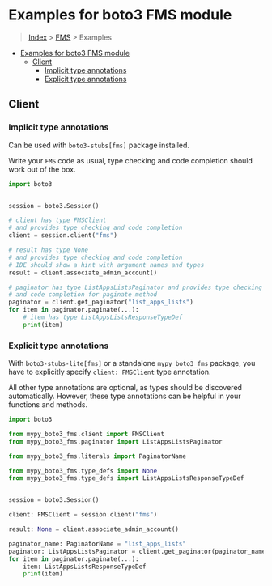 <a id="examples-for-boto3-fms-module"></a>

# Examples for boto3 FMS module

> [Index](../README.md) > [FMS](./README.md) > Examples

- [Examples for boto3 FMS module](#examples-for-boto3-fms-module)
  - [Client](#client)
    - [Implicit type annotations](#implicit-type-annotations)
    - [Explicit type annotations](#explicit-type-annotations)

<a id="client"></a>

## Client

<a id="implicit-type-annotations"></a>

### Implicit type annotations

Can be used with `boto3-stubs[fms]` package installed.

Write your `FMS` code as usual, type checking and code completion should work
out of the box.

```python
import boto3


session = boto3.Session()

# client has type FMSClient
# and provides type checking and code completion
client = session.client("fms")

# result has type None
# and provides type checking and code completion
# IDE should show a hint with argument names and types
result = client.associate_admin_account()

# paginator has type ListAppsListsPaginator and provides type checking
# and code completion for paginate method
paginator = client.get_paginator("list_apps_lists")
for item in paginator.paginate(...):
    # item has type ListAppsListsResponseTypeDef
    print(item)
```

<a id="explicit-type-annotations"></a>

### Explicit type annotations

With `boto3-stubs-lite[fms]` or a standalone `mypy_boto3_fms` package, you have
to explicitly specify `client: FMSClient` type annotation.

All other type annotations are optional, as types should be discovered
automatically. However, these type annotations can be helpful in your functions
and methods.

```python
import boto3

from mypy_boto3_fms.client import FMSClient
from mypy_boto3_fms.paginator import ListAppsListsPaginator

from mypy_boto3_fms.literals import PaginatorName

from mypy_boto3_fms.type_defs import None
from mypy_boto3_fms.type_defs import ListAppsListsResponseTypeDef


session = boto3.Session()

client: FMSClient = session.client("fms")

result: None = client.associate_admin_account()

paginator_name: PaginatorName = "list_apps_lists"
paginator: ListAppsListsPaginator = client.get_paginator(paginator_name)
for item in paginator.paginate(...):
    item: ListAppsListsResponseTypeDef
    print(item)
```
